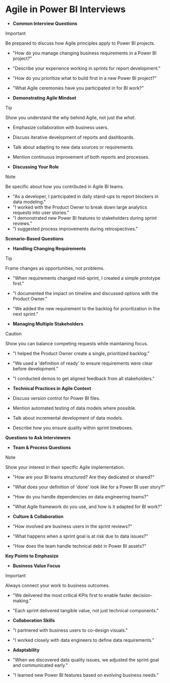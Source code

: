 # Agile in Power BI Interviews

*   **Common Interview Questions**
> [!IMPORTANT]
> Be prepared to discuss how Agile principles apply to Power BI projects.
*   "How do you manage changing business requirements in a Power BI project?"
*   "Describe your experience working in sprints for report development."
*   "How do you prioritize what to build first in a new Power BI project?"
*   "What Agile ceremonies have you participated in for BI work?"

*   **Demonstrating Agile Mindset**
> [!TIP]
> Show you understand the *why* behind Agile, not just the *what*.
*   Emphasize collaboration with business users.
*   Discuss iterative development of reports and dashboards.
*   Talk about adapting to new data sources or requirements.
*   Mention continuous improvement of both reports and processes.

*   **Discussing Your Role**
> [!NOTE]
> Be specific about how you contributed in Agile BI teams.
*   "As a developer, I participated in daily stand-ups to report blockers in data modeling."
*   "I worked with the Product Owner to break down large analytics requests into user stories."
*   "I demonstrated new Power BI features to stakeholders during sprint reviews."
*   "I suggested process improvements during retrospectives."

**Scenario-Based Questions**

*   **Handling Changing Requirements**
> [!TIP]
> Frame changes as opportunities, not problems.
*   "When requirements changed mid-sprint, I created a simple prototype first."
*   "I documented the impact on timeline and discussed options with the Product Owner."
*   "We added the new requirement to the backlog for prioritization in the next sprint."

*   **Managing Multiple Stakeholders**
> [!CAUTION]
> Show you can balance competing requests while maintaining focus.
*   "I helped the Product Owner create a single, prioritized backlog."
*   "We used a 'definition of ready' to ensure requirements were clear before development."
*   "I conducted demos to get aligned feedback from all stakeholders."

*   **Technical Practices in Agile Context**
*   Discuss version control for Power BI files.
*   Mention automated testing of data models where possible.
*   Talk about incremental development of data models.
*   Describe how you ensure quality within sprint timeboxes.

**Questions to Ask Interviewers**

*   **Team & Process Questions**
> [!NOTE]
> Show your interest in their specific Agile implementation.
*   "How are your BI teams structured? Are they dedicated or shared?"
*   "What does your definition of 'done' look like for a Power BI user story?"
*   "How do you handle dependencies on data engineering teams?"
*   "What Agile framework do you use, and how is it adapted for BI work?"

*   **Culture & Collaboration**
*   "How involved are business users in the sprint reviews?"
*   "What happens when a sprint goal is at risk due to data issues?"
*   "How does the team handle technical debt in Power BI assets?"

**Key Points to Emphasize**

*   **Business Value Focus**
> [!IMPORTANT]
> Always connect your work to business outcomes.
*   "We delivered the most critical KPIs first to enable faster decision-making."
*   "Each sprint delivered tangible value, not just technical components."

*   **Collaboration Skills**
*   "I partnered with business users to co-design visuals."
*   "I worked closely with data engineers to define data requirements."

*   **Adaptability**
*   "When we discovered data quality issues, we adjusted the sprint goal and communicated early."
*   "I learned new Power BI features based on evolving business needs."
